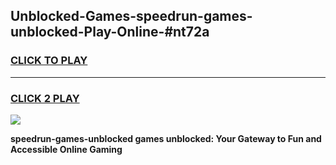 
## Unblocked-Games-speedrun-games-unblocked-Play-Online-#nt72a
<h3>
<a href="https://premium.freeplayer.one?title=speedrun-games-unblocked&ref=27F">CLICK TO PLAY</a></h3>
<hr>

<h3>
<a href="https://premium.freeplayer.one?title=speedrun-games-unblocked&ref=27F">CLICK 2 PLAY</a>
  
</h3>

<a href="https://premium.freeplayer.one?title=speedrun-games-unblocked&ref=27F"><img src="https://clearcache.store/games.png"></a>


**speedrun-games-unblocked games unblocked: Your Gateway to Fun and Accessible Online Gaming**
